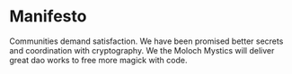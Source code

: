 # Manifesto

Communities demand satisfaction. We have been promised better secrets and coordination with cryptography. We the Moloch Mystics will deliver great dao works to free more magick with code.
